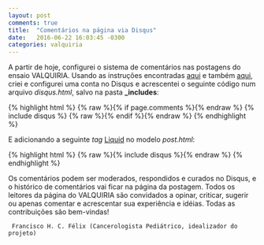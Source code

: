 ```yaml
---
layout: post
comments: true
title:  "Comentários na página via Disqus"
date:   2016-06-22 16:03:45 -0300
categories: valquiria
---
```


A partir de hoje, configurei o sistema de comentários nas postagens do ensaio VALQUIRIA. Usando as instruções encontradas [aqui](https://help.disqus.com/customer/portal/articles/472138-jekyll-installation-instructions) e também [aqui](http://sgeos.github.io/jekyll/disqus/2016/02/14/adding-disqus-to-a-jekyll-blog.html), criei e configurei uma conta no Disqus e acrescentei o seguinte código num arquivo _disqus.html_, salvo na pasta **\_includes**:

{% highlight html %}
{% raw %}{% if page.comments %}{% endraw %}
{% include disqus %}
{% raw %}{% endif %}{% endraw %}
{% endhighlight %}


E adicionando a seguinte _tag_ [Liquid](https://github.com/Shopify/liquid/wiki/liquid-for-designers) no modelo _post.html_:

{% highlight html %}
{% raw %}{% include disqus %}{% endraw %}
{% endhighlight %}


Os comentários podem ser moderados, respondidos e curados no Disqus, e o histórico de comentários vai ficar na página da postagem. Todos os leitores da página do VALQUIRIA são convidados a opinar, criticar, sugerir ou apenas comentar e acrescentar sua experiência e idéias. Todas as contribuições são bem-vindas!

``` Francisco H. C. Félix (Cancerologista Pediátrico, idealizador do projeto)```
